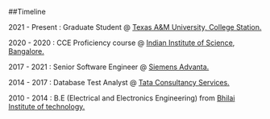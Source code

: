 ##Timeline


2021 - Present : Graduate Student @ [Texas A&M University, College Station.](https://www.tamu.edu/)

2020 - 2020 : CCE Proficiency course @ [Indian Institute of Science, Bangalore.](https://iisc.ac.in/)

2017 - 2021 : Senior Software Engineer @ [Siemens Advanta.](https://www.siemens-advanta.com/)

2014 - 2017 : Database Test Analyst @ [Tata Consultancy Services.](https://www.tcs.com/)

2010 - 2014 : B.E (Electrical and Electronics Engineering) from [Bhilai Institute of technology.](http://www.bitdurg.ac.in/)


